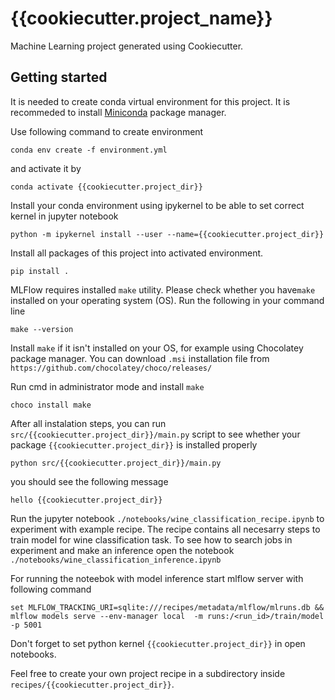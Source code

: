 {{cookiecutter.project_name}}
=============================
Machine Learning project generated using Cookiecutter.

Getting started
---------------

It is needed to create conda virtual environment for this project. It is  recommeded to install [Miniconda](https://docs.conda.io/en/latest/miniconda.html) package manager.

Use following command to create environment

`conda env create -f environment.yml`


and activate it by

`conda activate {{cookiecutter.project_dir}}`

Install your conda environment using ipykernel to be able to set correct kernel in jupyter notebook

`python -m ipykernel install --user --name={{cookiecutter.project_dir}}`

Install all packages of this project into activated environment.

`pip install .`

MLFlow requires installed `make` utility. Please check whether you have`make` installed on your operating system (OS).
Run the following in your command line

`make --version`

Install `make` if it isn't installed on your OS, for example using Chocolatey package manager. You can download `.msi` installation file from
`https://github.com/chocolatey/choco/releases/`

Run cmd in administrator mode and install `make`

`choco install make`

After all instalation steps, you can run `src/{{cookiecutter.project_dir}}/main.py` script to see whether your package `{{cookiecutter.project_dir}}` is installed properly

`python src/{{cookiecutter.project_dir}}/main.py`

you should see the following message 

`hello {{cookiecutter.project_dir}}`

Run the jupyter notebook `./notebooks/wine_classification_recipe.ipynb` to experiment with example recipe. The recipe contains all necesarry steps to train model for wine classification task.
To see how to search jobs in experiment and make an inference open the notebook `./notebooks/wine_classification_inference.ipynb`

For running the noteebok with model inference start mlflow server with following command

`set MLFLOW_TRACKING_URI=sqlite:///recipes/metadata/mlflow/mlruns.db && mlflow models serve --env-manager local  -m runs:/<run_id>/train/model -p 5001`

Don't forget to set python kernel `{{cookiecutter.project_dir}}` in open notebooks.

Feel free to create your own project recipe in a subdirectory inside `recipes/{{cookiecutter.project_dir}}`.
